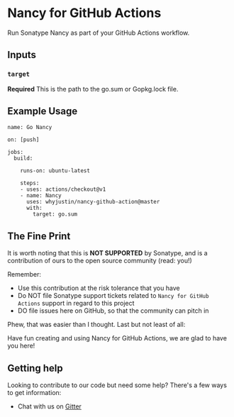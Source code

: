 # Nancy for GitHub Actions

Run Sonatype Nancy as part of your GitHub Actions workflow.

## Inputs

### `target`

**Required** This is the path to the go.sum or Gopkg.lock file.

## Example Usage

```
name: Go Nancy

on: [push]

jobs:
  build:

    runs-on: ubuntu-latest

    steps:
    - uses: actions/checkout@v1
    - name: Nancy
      uses: whyjustin/nancy-github-action@master
      with:
        target: go.sum
```

## The Fine Print

It is worth noting that this is **NOT SUPPORTED** by Sonatype, and is a contribution of ours
to the open source community (read: you!)

Remember:

* Use this contribution at the risk tolerance that you have
* Do NOT file Sonatype support tickets related to `Nancy for GitHub Actions` support in regard to this project
* DO file issues here on GitHub, so that the community can pitch in

Phew, that was easier than I thought. Last but not least of all:

Have fun creating and using Nancy for GitHub Actions, we are glad to have you here!

## Getting help

Looking to contribute to our code but need some help? There's a few ways to get information:

* Chat with us on [Gitter](https://gitter.im/sonatype/nexus-developers)